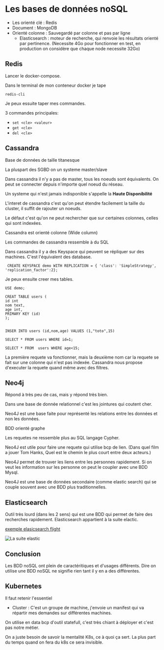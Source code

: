 # Les bases de données noSQL

* Les orienté clé : Redis
* Document : MongoDB
* Orienté colonne : Sauvegardé par colonne et pas par ligne
    - Elasticsearch : moteur de recherche, qui renvoie les résultats orienté par pertinence. (Necessite 4Go pour fonctionner en test, en production on considère que chaque node necessite 32Go)

## Redis

Lancer le docker-compose.

Dans le terminal de mon conteneur docker je tape

    redis-cli

Je peux essuite taper mes commandes.

3 commandes principales:

- `` set <cle> <valeur> ``
- `` get <cle> ``
- `` del <cle> ``

## Cassandra 

Base de données de taille titanesque

La pluspart des SGBD on un systeme master/slave

Dans cassandra il n'y a pas de master, tous les noeuds sont équivalents. On peut se connecter depuis n'importe quel noeud du réseau.

Un systeme qui n'est jamais indisponible s'appelle la **Haute Disponibilité**

L'interet de cassandra c'est qu'on peut étendre facilement la taille du cluster, il suffit de rajouter un noeuds.

Le défaut c'est qu'on ne peut rechercher que sur certaines colonnes, celles qui sont indexées.

Cassandra est orienté colonne (Wide column)

Les commandes de cassandra ressemble à du SQL

Dans cassandra il y a des Keyspace qui peuvent se répliquer sur des machines. C'est l'équivalent des database.

`` CREATE KEYSPACE demo WITH REPLICATION = { 'class': 'SimpleStrategy', 'replication_factor':2};``

Je peux ensuite creer mes tables.

    USE demo;

    CREAT TABLE users (
    id int
    nom text,
    age int,
    PRIMARY KEY (id)
    );


    INSER INTO users (id,nom,age) VALUES (1,"toto",15)

    SELECT * FROM users WHERE id=1;

    SELECT * FROM  users WHERE age<15;

La première requete va fonctionner, mais la deuxième nom car la requete se fait sur une colonne qui n'est pas indexée. Cassandra nous propose d'executer la requete quand même avec des filtres.

## Neo4j

Répond à très peu de cas, mais y répond très bien.

Dans une base de donnée relationnel c'est les jointures qui coutent cher.

Neo4J est une base faite pour représenté les relations entre les données et non les données.

BDD orienté graphe

Les requetes ne ressemble plus au SQL langage Cypher.

Neo4J est utile pour faire une requete qui utilise bcp de lien. (Dans quel film a jouer Tom Hanks, Quel est le chemin le plus court entre deux acteurs.)

Neo4J permet de trouver les liens entre les personnes rapidement. Si on veut les information sur les personne on peut le coupler avec une BDD Mysql.

Neo4J est une base de données secondaire (comme elastic search) qui se couple souvent avec une BDD plus traditionnelles.

## Elasticsearch

Outil très lourd (dans les 2 sens) qui est une BDD qui permet de faire des recherches rapidement. Elasticsearch appartient à la suite elactic.

[exemple elasicsearch flight](https://demo.elastic.co/app/dashboards#/view/7adfa750-4c81-11e8-b3d7-01146121b73d?_g=()&_a=())

![La suite elastic](https://blog.linexos.fr/static/media/uploads/Logs/.thumbnails/stackelastic.jpg/stackelastic-1254x885.jpg)

## Conclusion

Les BDD noSQL ont plein de caractéritiques et d'usages différents. Dire on utilise une BDD noSQL ne signifie rien tant il y en a des différentes.

## Kubernetes

Il faut retenir l'essentiel

* Cluster : C'est un groupe de machine, j'envoie un manifest qui va répartir mes demandes sur différentes machines.

On utilise en data bcp d'outil statefull, c'est très chiant à déployer et c'est pas notre métier.

On a juste besoin de savoir la mentalité K8s, ce à quoi ça sert. La plus part du temps quand on fera du k8s ce sera invisible.
